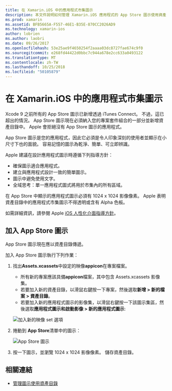 ```yaml
---
title: 在 Xamarin.iOS 中的應用程式市集圖示
description: 本文件說明如何管理 Xamarin.iOS 應用程式的 App Store 圖示使用資產目錄。 先前，itunes Connect 管理 App Store 圖示。
ms.prod: xamarin
ms.assetid: BFB5665A-F557-46E1-B35E-870CC2026AD9
ms.technology: xamarin-ios
author: lobrien
ms.author: laobri
ms.date: 09/26/2017
ms.openlocfilehash: 53e25ae9f4650254f2aaaa03dc8727fae674c9f0
ms.sourcegitcommit: e268fd44422d0bbc7c944a678e2cc633a0493122
ms.translationtype: MT
ms.contentlocale: zh-TW
ms.lasthandoff: 10/25/2018
ms.locfileid: "50105879"
---
```

# <a name="app-store-icons-in-xamarinios"></a>在 Xamarin.iOS 中的應用程式市集圖示

Xcode 9 之前所有的 App Store 圖示已新增透過 iTunes Connect。 不過，這已超出的情況。 App Store 圖示現在必須納入您的專案套件組合的一部分並新增資產目錄中。 Apple 會拒絕沒有 App Store 圖示的應用程式。

App Store 圖示是您的應用程式，因此它必須是令人印象深刻的使用者並顯示在小尺寸下也的面貌。 容易記憶的圖示為乾淨、簡單、可立即辨識。

Apple 建議在設計應用程式圖示時遵循下列指導方針：

- 確保圖示適合應用程式。
- 建立與應用程式設計一致的簡單圖示。
- 圖示中避免使用文字。
- 全域思考：單一應用程式圖式將用於市集內的所有區域。

在 App Store 中顯示的應用程式圖示必須有 1024 x 1024 影像像素。  Apple 表明資產目錄中的應用程式市集圖示不得透明或含有 Alpha 色板。

如需詳細資訊，請參閱 Apple [iOS 人性化介面指導方針](https://developer.apple.com/ios/human-interface-guidelines/icons-and-images/image-size-and-resolution/)。

## <a name="adding-an-app-store-icon"></a>加入 App Store 圖示

App Store 圖示現在應以資產目錄傳遞。 

加入 App Store 圖示執行下列作業：

1. 找出**Assets.xcassets**中設定的映像**appicon**在專案檔案。 
    - 所有新的專案應該具備**appicon**檔案，其中包含 Assets.xcassets 影像集。
    - 若要加入新的資產目錄，以滑鼠右鍵按一下專案，然後選取**新增 > 新的檔案 > 資產目錄**。
    - 若要加入新的應用程式圖示的影像集，以滑鼠右鍵按一下該圖示集區，然後選取**應用程式圖示和啟動影像 > 新的應用程式圖示**:
    
    ![加入新的映像 set 選項](app-store-icon-images/image1.png)

2. 捲動到  **App Store**清單中的圖示：

    ![App Store 圖示](app-store-icon-images/image2.png)

3. 按一下圖示，並瀏覽 1024 x 1024 影像像素。 儲存資產目錄。




## <a name="related-links"></a>相關連結

- [管理圖示使用資產目錄](~/ios/app-fundamentals/images-icons/app-icons.md#managing)
